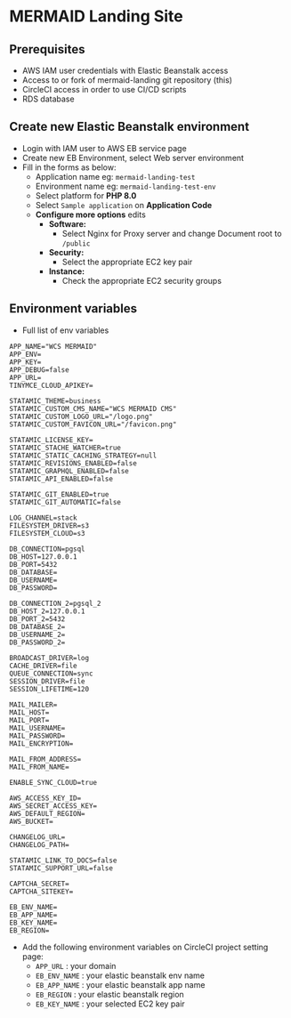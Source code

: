 # MERMAID Landing Site

## Prerequisites
- AWS IAM user credentials with Elastic Beanstalk access
- Access to or fork of mermaid-landing git repository (this)
- CircleCI access in order to use CI/CD scripts
- RDS database 

## Create new Elastic Beanstalk environment
- Login with IAM user to AWS EB service page
- Create new EB Environment, select Web server environment
- Fill in the forms as below:
    - Application name eg: `mermaid-landing-test`
    - Environment name eg: `mermaid-landing-test-env`
    - Select platform for **PHP 8.0**
    - Select `Sample application` on **Application Code**
    - **Configure more options** edits 
        - **Software:**
            - Select Nginx for Proxy server and change Document root to `/public`
        - **Security:**
            - Select the appropriate EC2 key pair 
        - **Instance:**
            - Check the appropriate EC2 security groups

## Environment variables
- Full list of env variables

```
APP_NAME="WCS MERMAID"
APP_ENV=
APP_KEY=
APP_DEBUG=false
APP_URL=
TINYMCE_CLOUD_APIKEY=

STATAMIC_THEME=business
STATAMIC_CUSTOM_CMS_NAME="WCS MERMAID CMS"
STATAMIC_CUSTOM_LOGO_URL="/logo.png"
STATAMIC_CUSTOM_FAVICON_URL="/favicon.png"

STATAMIC_LICENSE_KEY=
STATAMIC_STACHE_WATCHER=true
STATAMIC_STATIC_CACHING_STRATEGY=null
STATAMIC_REVISIONS_ENABLED=false
STATAMIC_GRAPHQL_ENABLED=false
STATAMIC_API_ENABLED=false

STATAMIC_GIT_ENABLED=true
STATAMIC_GIT_AUTOMATIC=false

LOG_CHANNEL=stack
FILESYSTEM_DRIVER=s3
FILESYSTEM_CLOUD=s3

DB_CONNECTION=pgsql
DB_HOST=127.0.0.1
DB_PORT=5432
DB_DATABASE=
DB_USERNAME=
DB_PASSWORD=

DB_CONNECTION_2=pgsql_2
DB_HOST_2=127.0.0.1
DB_PORT_2=5432
DB_DATABASE_2=
DB_USERNAME_2=
DB_PASSWORD_2=

BROADCAST_DRIVER=log
CACHE_DRIVER=file
QUEUE_CONNECTION=sync
SESSION_DRIVER=file
SESSION_LIFETIME=120

MAIL_MAILER=
MAIL_HOST=
MAIL_PORT=
MAIL_USERNAME=
MAIL_PASSWORD=
MAIL_ENCRYPTION=

MAIL_FROM_ADDRESS=
MAIL_FROM_NAME=

ENABLE_SYNC_CLOUD=true

AWS_ACCESS_KEY_ID=
AWS_SECRET_ACCESS_KEY=
AWS_DEFAULT_REGION=
AWS_BUCKET=

CHANGELOG_URL=
CHANGELOG_PATH=

STATAMIC_LINK_TO_DOCS=false
STATAMIC_SUPPORT_URL=false

CAPTCHA_SECRET=
CAPTCHA_SITEKEY=

EB_ENV_NAME=
EB_APP_NAME=
EB_KEY_NAME=
EB_REGION=
```
- Add the following environment variables on CircleCI project setting page:
    - `APP_URL` : your domain
    - `EB_ENV_NAME` : your elastic beanstalk env name
    - `EB_APP_NAME` : your elastic beanstalk app name
    - `EB_REGION` : your elastic beanstalk region
    - `EB_KEY_NAME` : your selected EC2 key pair
    
